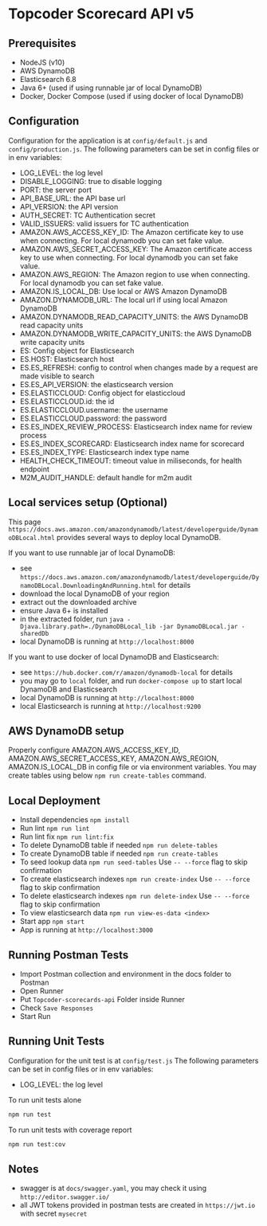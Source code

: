 # Topcoder Scorecard API v5

## Prerequisites

- NodeJS (v10)
- AWS DynamoDB
- Elasticsearch 6.8
- Java 6+ (used if using runnable jar of local DynamoDB)
- Docker, Docker Compose (used if using docker of local DynamoDB)

## Configuration

Configuration for the application is at `config/default.js` and `config/production.js`.
The following parameters can be set in config files or in env variables:

- LOG_LEVEL: the log level
- DISABLE_LOGGING: true to disable logging
- PORT: the server port
- API_BASE_URL: the API base url
- API_VERSION: the API version
- AUTH_SECRET: TC Authentication secret
- VALID_ISSUERS: valid issuers for TC authentication
- AMAZON.AWS_ACCESS_KEY_ID: The Amazon certificate key to use when connecting. For local dynamodb you can set fake value.
- AMAZON.AWS_SECRET_ACCESS_KEY: The Amazon certificate access key to use when connecting. For local dynamodb you can set fake value.
- AMAZON.AWS_REGION: The Amazon region to use when connecting. For local dynamodb you can set fake value.
- AMAZON.IS_LOCAL_DB: Use local or AWS Amazon DynamoDB
- AMAZON.DYNAMODB_URL: The local url if using local Amazon DynamoDB
- AMAZON.DYNAMODB_READ_CAPACITY_UNITS: the AWS DynamoDB read capacity units
- AMAZON.DYNAMODB_WRITE_CAPACITY_UNITS: the AWS DynamoDB write capacity units
- ES: Config object for Elasticsearch
- ES.HOST: Elasticsearch host
- ES.ES_REFRESH: config to control when changes made by a request are made visible to search
- ES.ES_API_VERSION: the elasticsearch version
- ES.ELASTICCLOUD: Config object for elasticcloud
- <area>ES.ELASTICCLOUD.id</area>: the id
- ES.ELASTICCLOUD.username: the username
- ES.ELASTICCLOUD.password: the password
- ES.ES_INDEX_REVIEW_PROCESS: Elasticsearch index name for review process
- ES.ES_INDEX_SCORECARD: Elasticsearch index name for scorecard
- ES.ES_INDEX_TYPE: Elasticsearch index type name
- HEALTH_CHECK_TIMEOUT: timeout value in miliseconds, for health endpoint
- M2M_AUDIT_HANDLE: default handle for m2m audit

## Local services setup (Optional)

This page `https://docs.aws.amazon.com/amazondynamodb/latest/developerguide/DynamoDBLocal.html` provides several ways to deploy local DynamoDB.

If you want to use runnable jar of local DynamoDB:

- see `https://docs.aws.amazon.com/amazondynamodb/latest/developerguide/DynamoDBLocal.DownloadingAndRunning.html` for details
- download the local DynamoDB of your region
- extract out the downloaded archive
- ensure Java 6+ is installed
- in the extracted folder, run `java -Djava.library.path=./DynamoDBLocal_lib -jar DynamoDBLocal.jar -sharedDb`
- local DynamoDB is running at `http://localhost:8000`

If you want to use docker of local DynamoDB and Elasticsearch:

- see `https://hub.docker.com/r/amazon/dynamodb-local` for details
- you may go to `local` folder, and run `docker-compose up` to start local DynamoDB and Elasticsearch
- local DynamoDB is running at `http://localhost:8000`
- local Elasticsearch is running at `http://localhost:9200`

## AWS DynamoDB setup

Properly configure AMAZON.AWS_ACCESS_KEY_ID, AMAZON.AWS_SECRET_ACCESS_KEY, AMAZON.AWS_REGION, AMAZON.IS_LOCAL_DB
in config file or via environment variables. You may create tables using below `npm run create-tables` command.

## Local Deployment

- Install dependencies `npm install`
- Run lint `npm run lint`
- Run lint fix `npm run lint:fix`
- To delete DynamoDB table if needed `npm run delete-tables`
- To create DynamoDB table if needed `npm run create-tables`
- To seed lookup data `npm run seed-tables` Use `-- --force` flag to skip confirmation
- To create elasticsearch indexes `npm run create-index` Use `-- --force` flag to skip confirmation
- To delete elasticsearch indexes `npm run delete-index` Use `-- --force` flag to skip confirmation
- To view elasticsearch data `npm run view-es-data <index>`
- Start app `npm start`
- App is running at `http://localhost:3000`

## Running Postman Tests

- Import Postman collection and environment in the docs folder to Postman
- Open Runner
- Put `Topcoder-scorecards-api` Folder inside Runner
- Check `Save Responses`
- Start Run

## Running Unit Tests
Configuration for the unit test is at `config/test.js`
The following parameters can be set in config files or in env variables:

- LOG_LEVEL: the log level

To run unit tests alone

```bash
npm run test
```

To run unit tests with coverage report

```bash
npm run test:cov
```

## Notes

- swagger is at `docs/swagger.yaml`, you may check it using `http://editor.swagger.io/`
- all JWT tokens provided in postman tests are created in `https://jwt.io` with secret `mysecret`